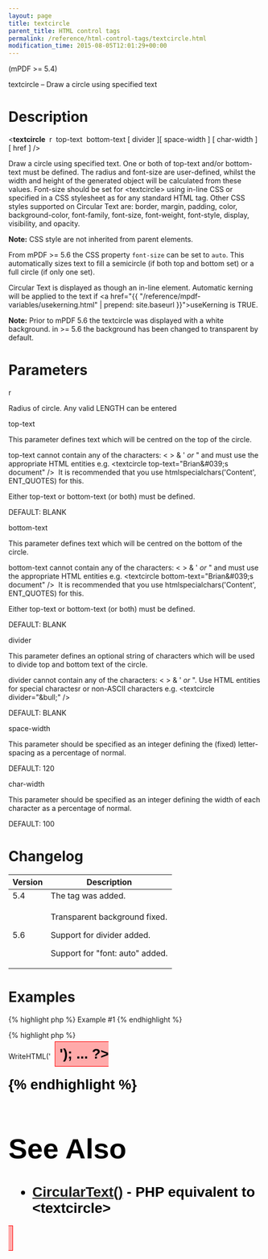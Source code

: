 ```yaml
---
layout: page
title: textcircle
parent_title: HTML control tags
permalink: /reference/html-control-tags/textcircle.html
modification_time: 2015-08-05T12:01:29+00:00
---
```


(mPDF &gt;= 5.4)

textcircle – Draw a circle using specified text

# Description

&lt;<b>textcircle</b>&nbsp; <span class="parameter">r</span>&nbsp; <span class="parameter">top-text</span>&nbsp; <span class="parameter">bottom-text</span> [ <span class="parameter">divider</span> ][ <span class="parameter">space-width</span> ] [ <span class="parameter">char-width</span> ] [ <span class="parameter">href</span> ] /&gt;

Draw a circle using specified text. One or both of top-text and/or bottom-text must be defined. The radius and font-size are user-defined, whilst the width and height of the generated object will be calculated from these values. Font-size should be set for &lt;textcircle&gt; using in-line CSS or specified in a CSS stylesheet as for any standard HTML tag. Other CSS styles supported on Circular Text are: border, margin, padding, color, background-color, font-family, font-size, font-weight, font-style, display, visibility, and opacity.

<div class="alert alert-info" role="alert"><strong>Note:</strong> CSS style are not inherited from parent elements.</div>

From mPDF &gt;= 5.6 the CSS property <code><span class="parameter">font-size</code></span> can be set to <code>auto</code>. This automatically sizes text to fill a semicircle (if both top and bottom set) or a full circle (if only one set).

Circular Text is displayed as though an in-line element. Automatic kerning will be applied to the text if <a href="{{ "/reference/mpdf-variables/usekerning.html" | prepend: site.baseurl }}">useKerning</a> is <span class="smallblock">TRUE</span>.&nbsp;

<div class="alert alert-info" role="alert"><strong>Note:</strong> Prior to mPDF 5.6 the textcircle was displayed with a white background. in &gt;= 5.6 the background has been changed to transparent by default.</div>

# Parameters

<span class="parameter">r</span>

Radius of circle. Any valid <span class="smallblock">LENGTH</span> can be entered<span class="smallblock">

</span>

<span class="parameter">top-text</span>

This parameter defines text which will be centred on the top of the circle.

<span class="parameter">top-text</span> cannot contain any of the characters: &lt; &gt; &amp; ' <i>or</i> " and must use the appropriate HTML entities e.g. &lt;textcircle top-text="Brian&amp;#039;s document" /&gt;&nbsp; It is recommended that you use htmlspecialchars('Content', ENT_QUOTES) for this.

Either top-text or bottom-text (or both) must be defined.

<span class="smallblock">DEFAULT</span>: <span class="smallblock">BLANK</span>

<span class="parameter">bottom-text</span>

This parameter defines text which will be centred on the bottom of the circle.

<span class="parameter">bottom-text</span> cannot contain any of the characters: &lt; &gt; &amp; ' <i>or</i> " and must use the appropriate HTML entities e.g. &lt;textcircle bottom-text="Brian&amp;#039;s document" /&gt;&nbsp; It is recommended that you use htmlspecialchars('Content', ENT_QUOTES) for this.

Either top-text or bottom-text (or both) must be defined.

<span class="smallblock">DEFAULT</span>: <span class="smallblock">BLANK</span>

<span class="parameter">divider</span>

This parameter defines an optional string of characters which will be used to divide top and bottom text of the circle.

<span class="parameter">divider</span> cannot contain any of the characters: &lt; &gt; &amp; ' <i>or</i> ". Use HTML entities for special charactesr or non-ASCII characters e.g. &lt;textcircle divider="&amp;bull;" /&gt;

<span class="smallblock">DEFAULT</span>: <span class="smallblock">BLANK</span>

<span class="parameter">space-width</span>

This parameter should be specified as an integer defining the (fixed) letter-spacing as a percentage of normal.

<span class="smallblock">DEFAULT</span>: 120

<span class="parameter">char-width</span>

This parameter should be specified as an integer defining the width of each character as a percentage of normal.

<span class="smallblock">DEFAULT</span>: 100

# Changelog

<table class="table"> <thead>
<tr> <th>Version</th><th>Description</th> </tr>
</thead> <tbody>
<tr>
<td>5.4</td>
<td>The tag was added.</td>
</tr>
<tr>
<td>5.6</td>
<td>

Transparent background fixed.

Support for divider added.

Support for "font: auto" added.

</td>
</tr>
</tbody> </table>

# Examples

{% highlight php %}
Example #1
{% endhighlight %}

{% highlight php %}
<?php

...

$mpdf->WriteHTML('<textcircle r="30mm" space-width="120" char-width="150" 

top-text="&amp;bull; Circular Text &amp;bull;" bottom-text="Circular Text" 

style="background-color: #FFAAAA; border:1px solid red; padding: 0.3em; margin: 0.3em; color: #000000; font-size: 21pt; font-weight:bold; font-family: Arial" />');

...

?>
{% endhighlight %}

# See Also

<ul>
<li class="manual_boxlist"><a href="{{ "/reference/mpdf-functions/circulartext.html" | prepend: site.baseurl }}">CircularText()</a> - PHP equivalent to &lt;textcircle&gt;</li>
</ul>
